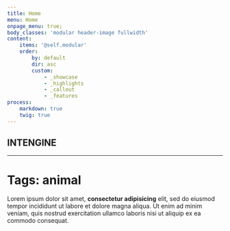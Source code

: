 ```yaml
---
title: Home
menu: Home
onpage_menu: true;
body_classes: 'modular header-image fullwidth'
content:
    items: '@self.modular'
    order:
        by: default
        dir: asc
        custom:
            - _showcase
            - _highlights
            - _callout
            - _features
process:
    markdown: true
    twig: true
---
```


## INTENGINE
---
<h1>Tags: animal</h1>

<div id="text">
<p>Lorem ipsum dolor sit amet, <strong>consectetur adipisicing</strong> elit, sed do eiusmod
tempor incididunt ut labore et dolore magna aliqua. Ut enim ad minim veniam,
quis nostrud exercitation ullamco laboris nisi ut aliquip ex ea commodo
consequat. </p>
</div>